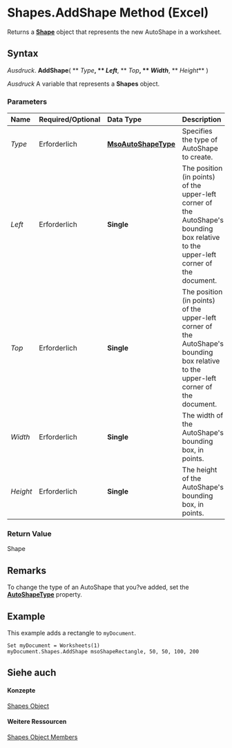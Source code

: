 
# Shapes.AddShape Method (Excel)

Returns a  **[Shape](8f01fcd1-b7d9-5216-2de5-40fb6648a403.md)** object that represents the new AutoShape in a worksheet.


## Syntax

 _Ausdruck_. **AddShape**( ** _Type_**, ** _Left_**, ** _Top_**, ** _Width_**, ** _Height_** )

 _Ausdruck_ A variable that represents a **Shapes** object.


### Parameters



|**Name**|**Required/Optional**|**Data Type**|**Description**|
|:-----|:-----|:-----|:-----|
| _Type_|Erforderlich|**[MsoAutoShapeType](http://msdn.microsoft.com/library/7e6fe414-2b25-56d7-a678-b6e718329118%28Office.15%29.aspx)**|Specifies the type of AutoShape to create.|
| _Left_|Erforderlich|**Single**|The position (in points) of the upper-left corner of the AutoShape's bounding box relative to the upper-left corner of the document.|
| _Top_|Erforderlich|**Single**|The position (in points) of the upper-left corner of the AutoShape's bounding box relative to the upper-left corner of the document.|
| _Width_|Erforderlich|**Single**|The width of the AutoShape's bounding box, in points.|
| _Height_|Erforderlich|**Single**|The height of the AutoShape's bounding box, in points.|

### Return Value

Shape


## Remarks

To change the type of an AutoShape that you?ve added, set the  **[AutoShapeType](3fdc36be-dd08-4fa1-8cef-a5ecf913eae0.md)** property.


## Example

This example adds a rectangle to  `myDocument`.


```
Set myDocument = Worksheets(1) 
myDocument.Shapes.AddShape msoShapeRectangle, 50, 50, 100, 200
```


## Siehe auch


#### Konzepte


[Shapes Object](f9c6548c-d028-1b70-a11c-c4b45ff19177.md)
#### Weitere Ressourcen


[Shapes Object Members](http://msdn.microsoft.com/library/f5d0be42-46cc-2916-8953-401e50a5cef7%28Office.15%29.aspx)